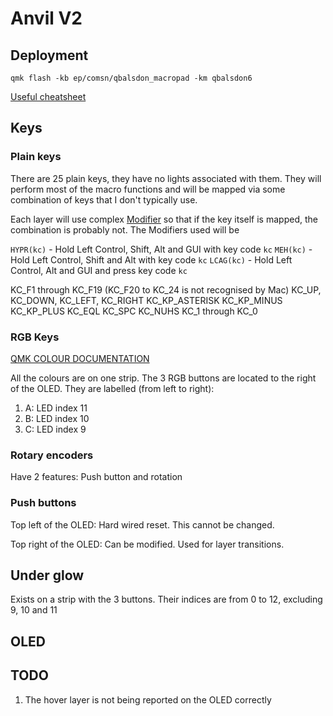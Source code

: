 # Anvil V2

## Deployment

`qmk flash -kb ep/comsn/qbalsdon_macropad -km qbalsdon6`

[Useful cheatsheet][0]

## Keys

### Plain keys

There are 25 plain keys, they have no lights associated with them. They will perform most of the macro functions and will be mapped via some
combination of keys that I don't typically use.

Each layer will use complex [Modifier][1] so that if the key itself is mapped, the combination is probably not. The Modifiers used will be

`HYPR(kc)` - Hold Left Control, Shift, Alt and GUI with key code `kc`
`MEH(kc)`  - Hold Left Control, Shift and Alt  with key code `kc`
`LCAG(kc)` - Hold Left Control, Alt and GUI and press key code `kc`

KC_F1 through KC_F19 (KC_F20 to KC_24 is not recognised by Mac)
KC_UP, KC_DOWN, KC_LEFT, KC_RIGHT
KC_KP_ASTERISK
KC_KP_MINUS
KC_KP_PLUS
KC_EQL
KC_SPC
KC_NUHS
KC_1 through KC_0

### RGB Keys

[QMK COLOUR DOCUMENTATION][2]

All the colours are on one strip. The 3 RGB buttons are located to the right of the OLED. They are labelled (from left to right):
1. A: LED index 11
2. B: LED index 10
3. C: LED index 9

### Rotary encoders

Have 2 features: Push button and rotation

### Push buttons

Top left of the OLED: Hard wired reset. This cannot be changed.

Top right of the OLED: Can be modified. Used for layer transitions.

## Under glow

Exists on a strip with the 3 buttons. Their indices are from 0 to 12, excluding 9, 10 and 11

## OLED

## TODO
1. The hover layer is not being reported on the OLED correctly

[0]: https://jayliu50.github.io/qmk-cheatsheet/
[1]: https://beta.docs.qmk.fm/using-qmk/simple-keycodes/feature_advanced_keycodes
[2]: https://beta.docs.qmk.fm/using-qmk/hardware-features/lighting/feature_rgb_matrix#colors-id-colors
